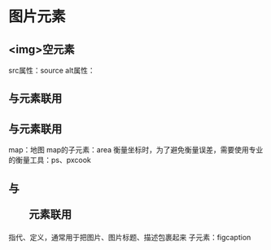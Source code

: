 # 图片元素

## \<img>空元素
src属性：source
alt属性：

## 与<a>元素联用

## 与<map>元素联用
map：地图
map的子元素：area
衡量坐标时，为了避免衡量误差，需要使用专业的衡量工具：ps、pxcook

## 与<figure>元素联用
指代、定义，通常用于把图片、图片标题、描述包裹起来
子元素：figcaption